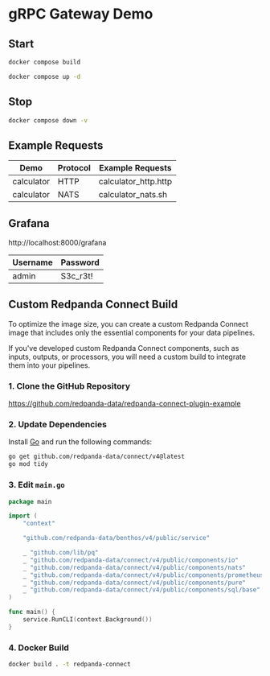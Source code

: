 # gRPC Gateway Demo

## Start

```bash
docker compose build
```

```bash
docker compose up -d
```

## Stop

```bash
docker compose down -v
```

## Example Requests

| Demo       | Protocol | Example Requests     |
| ---------- | -------- | -------------------- |
| calculator | HTTP     | calculator_http.http |
| calculator | NATS     | calculator_nats.sh   |

## Grafana

http://localhost:8000/grafana

| Username | Password |
| -------- | -------- |
| admin    | S3c_r3t! |

## Custom Redpanda Connect Build

To optimize the image size, you can create a custom Redpanda Connect image that includes only the essential components for your data pipelines.

If you've developed custom Redpanda Connect components, such as inputs, outputs, or processors, you will need a custom build to integrate them into your pipelines.

### 1. Clone the GitHub Repository

https://github.com/redpanda-data/redpanda-connect-plugin-example

### 2. Update Dependencies

Install [Go](https://go.dev/) and run the following commands:

```bash
go get github.com/redpanda-data/connect/v4@latest
go mod tidy
```

### 3. Edit `main.go`

```go
package main

import (
	"context"

	"github.com/redpanda-data/benthos/v4/public/service"

	_ "github.com/lib/pq"
	_ "github.com/redpanda-data/connect/v4/public/components/io"
	_ "github.com/redpanda-data/connect/v4/public/components/nats"
	_ "github.com/redpanda-data/connect/v4/public/components/prometheus"
	_ "github.com/redpanda-data/connect/v4/public/components/pure"
	_ "github.com/redpanda-data/connect/v4/public/components/sql/base"
)

func main() {
	service.RunCLI(context.Background())
}
```

### 4. Docker Build

```bash
docker build . -t redpanda-connect
```

